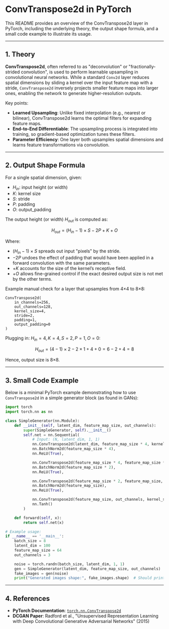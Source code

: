 # ConvTranspose2d in PyTorch

This README provides an overview of the ConvTranspose2d layer in PyTorch, including the underlying theory, the output shape formula, and a small code example to illustrate its usage.

---

## 1. Theory

**ConvTranspose2d**, often referred to as "deconvolution" or "fractionally-strided convolution", is used to perform learnable upsampling in convolutional neural networks. While a standard `Conv2d` layer reduces spatial dimensions by sliding a kernel over the input feature map with a stride, `ConvTranspose2d` inversely projects smaller feature maps into larger ones, enabling the network to generate higher-resolution outputs.

Key points:

* **Learned Upsampling**: Unlike fixed interpolation (e.g., nearest or bilinear), ConvTranspose2d learns the optimal filters for expanding feature maps.
* **End-to-End Differentiable**: The upsampling process is integrated into training, so gradient-based optimization tunes these filters.
* **Parameter Efficiency**: One layer both upsamples spatial dimensions and learns feature transformations via convolution.

---

## 2. Output Shape Formula

For a single spatial dimension, given:

* $H_{in}$: input height (or width)
* $K$: kernel size
* $S$: stride
* $P$: padding
* $O$: output\_padding

The output height (or width) $H_{out}$ is computed as:

$$
H_{out} = (H_{in} - 1) \times S - 2P + K + O
$$

Where:

* $(H_{in} - 1) \times S$ spreads out input "pixels" by the stride.
* $-2P$ undoes the effect of padding that would have been applied in a forward convolution with the same parameters.
* $+K$ accounts for the size of the kernel’s receptive field.
* $+O$ allows fine-grained control if the exact desired output size is not met by the other terms.

Example manual check for a layer that upsamples from 4×4 to 8×8:

```
ConvTranspose2d(
    in_channels=256,
    out_channels=128,
    kernel_size=4,
    stride=2,
    padding=1,
    output_padding=0
)
```

Plugging in: $H_{in}=4, K=4, S=2, P=1, O=0$:

$$
H_{out} = (4 - 1) \times 2 - 2\times1 + 4 + 0 = 6 - 2 + 4 = 8
$$

Hence, output size is 8×8.

---

## 3. Small Code Example

Below is a minimal PyTorch example demonstrating how to use `ConvTranspose2d` in a simple generator block (as found in GANs):

```python
import torch
import torch.nn as nn

class SimpleGenerator(nn.Module):
    def __init__(self, latent_dim, feature_map_size, out_channels):
        super(SimpleGenerator, self).__init__()
        self.net = nn.Sequential(
            # Input: (N, latent_dim, 1, 1)
            nn.ConvTranspose2d(latent_dim, feature_map_size * 4, kernel_size=4, stride=1, padding=0),  # -> (N, feature_map_size*4, 4, 4)
            nn.BatchNorm2d(feature_map_size * 4),
            nn.ReLU(True),

            nn.ConvTranspose2d(feature_map_size * 4, feature_map_size * 2, kernel_size=4, stride=2, padding=1),  # -> (N, feature_map_size*2, 8, 8)
            nn.BatchNorm2d(feature_map_size * 2),
            nn.ReLU(True),

            nn.ConvTranspose2d(feature_map_size * 2, feature_map_size, kernel_size=4, stride=2, padding=1),        # -> (N, feature_map_size, 16, 16)
            nn.BatchNorm2d(feature_map_size),
            nn.ReLU(True),

            nn.ConvTranspose2d(feature_map_size, out_channels, kernel_size=4, stride=2, padding=1),                # -> (N, out_channels, 32, 32)
            nn.Tanh()
        )

    def forward(self, x):
        return self.net(x)

# Example usage:
if __name__ == '__main__':
    batch_size = 8
    latent_dim = 100
    feature_map_size = 64
    out_channels = 3

    noise = torch.randn(batch_size, latent_dim, 1, 1)
    gen = SimpleGenerator(latent_dim, feature_map_size, out_channels)
    fake_images = gen(noise)
    print("Generated images shape:", fake_images.shape)  # Should print (8, 3, 32, 32)
```

---

## 4. References

* **PyTorch Documentation**: [`torch.nn.ConvTranspose2d`](https://pytorch.org/docs/stable/generated/torch.nn.ConvTranspose2d.html)
* **DCGAN Paper**: Radford et al., "Unsupervised Representation Learning with Deep Convolutional Generative Adversarial Networks" (2015)
